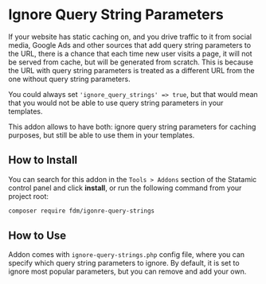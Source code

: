 # Ignore Query String Parameters

If your website has static caching on, and you drive traffic to it from social media, Google Ads and other sources that add query string parameters to the URL, there is a chance that each time new user visits a page, it will not be served from cache, but will be generated from scratch. This is because the URL with query string parameters is treated as a different URL from the one without query string parameters.

You could always set `'ignore_query_strings' => true`, but that would mean that you would not be able to use query string parameters in your templates.

This addon allows to have both: ignore query string parameters for caching purposes, but still be able to use them in your templates.

## How to Install

You can search for this addon in the `Tools > Addons` section of the Statamic control panel and click **install**, or run the following command from your project root:

``` bash
composer require fdm/igonre-query-strings
```

## How to Use

Addon comes with `ignore-query-strings.php` config file, where you can specify which query string parameters to ignore. By default, it is set to ignore most popular parameters, but you can remove and add your own.
